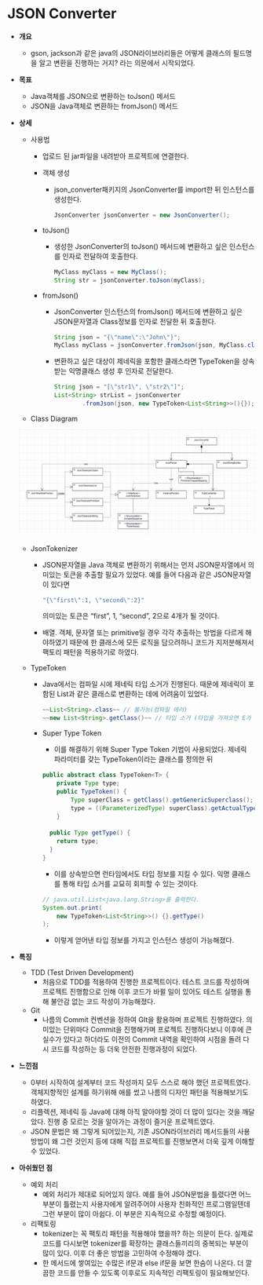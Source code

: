 # JSON Converter

- **개요**
    - gson, jackson과 같은 java의 JSON라이브러리들은 어떻게 클래스의 필드명을 알고 변환을 진행하는 거지? 라는 의문에서 시작되었다.
    
- **목표**
    - Java객체를 JSON으로 변환하는 toJson() 메서드
    - JSON을 Java객체로 변환하는 fromJson() 메서드
    
- **상세**
    - 사용법
        - 업로드 된 jar파일을 내려받아 프로젝트에 연결한다.
        - 객체 생성
            - json_converter패키지의 JsonConverter를 import한 뒤 인스턴스를 생성한다.
                
                ```java
                JsonConverter jsonConverter = new JsonConverter();
                ```
                
        - toJson()
            - 생성한 JsonConverter의 toJson() 메서드에 변환하고 싶은 인스턴스를 인자로 전달하여 호출한다.
                
                ```java
                MyClass myClass = new MyClass();
                String str = jsonConverter.toJson(myClass);
                ```
                
        - fromJson()
            - JsonConverter 인스턴스의 fromJson() 메서드에 변환하고 싶은 JSON문자열과 Class정보를 인자로 전달한 뒤 호출한다.
                
                ```java
                String json = "{\"name\":\"John\"}";
                MyClass myClass = jsonConverter.fromJson(json, MyClass.class);
                ```
                
            - 변환하고 싶은 대상이 제네릭을 포함한 클래스라면 TypeToken을 상속받는 익명클래스 생성 후 인자로 전달한다.
                
                ```java
                String json = "[\"str1\", \"str2\"]";
                List<String> strList = jsonConverter
                		.fromJson(json, new TypeToken<List<String>>(){});
                ```
                
    
    - Class Diagram
    
    ![JsonConverterClassDiagram.png](image/JsonConverterClassDiagram.png)
    
    - JsonTokenizer
        - JSON문자열을 Java 객체로 변환하기 위해서는 먼저 JSON문자열에서 의미있는 토큰을 추출할 필요가 있었다. 예를 들어 다음과 같은 JSON문자열이 있다면
            
            ```java
            "{\"first\":1, \"second\":2}"
            ```
            
            의미있는 토큰은 “first”, 1, “second”, 2으로 4개가 될 것이다.
            
        - 배열. 객체, 문자열 또는 primitive일 경우 각각 추출하는 방법을 다르게 해야하였기 때문에 한 클래스에 모든 로직을 담으려하니 코드가 지저분해져서 팩토리 패턴을 적용하기로 하였다.
    
    - TypeToken
        - Java에서는 컴파일 시에 제네릭 타입 소거가 진행된다. 때문에 제네릭이 포함된 List<String>과 같은 클래스로 변환하는 데에 어려움이 있었다.
            
            ```java
            ~~List<String>.class~~ // 불가능(컴파일 에러)
            ~~new List<String>.getClass()~~ // 타입 소거 (타입을 가져오면 E가 반환됨)
            ```
            
        - Super Type Token
            - 이를 해결하기 위해 Super Type Token 기법이 사용되었다. 제네릭 파라미터를 갖는 TypeToken이라는 클래스를 정의한 뒤
            
            ```java
            public abstract class TypeToken<T> {
            	private Type type;
            	public TypeToken() {
                    Type superClass = getClass().getGenericSuperclass();
                    type = ((ParameterizedType) superClass).getActualTypeArguments()[0];
            	}
            
              public Type getType() { 
              	return type;
              } 
            }
            ```
            
            - 이를 상속받으면 런타임에서도 타입 정보를 지킬 수 있다. 익명 클래스를 통해 타입 소거를 교묘히 회피할 수 있는 것이다.
            
            ```java
            // java.util.List<java.lang.String>를 출력한다.
            System.out.print(
            	new TypeToken<List<String>>() {}.getType()
            );
            ```
            
            - 이렇게 얻어낸 타입 정보를 가지고 인스턴스 생성이 가능해졌다.
    
- **특징**
    - TDD (Test Driven Development)
        - 처음으로 TDD를 적용하여 진행한 프로젝트이다. 테스트 코드를 작성하며 프로젝트 진행함으로 인해 이후 코드가 바뀔 일이 있어도 테스트 실행을 통해 불안감 없는 코드 작성이 가능해졌다.
    - Git
        - 나름의 Commit 컨벤션을 정하여 GIt을 활용하며 프로젝트 진행하였다. 의미있는 단위마다 Commit을 진행해가며 프로젝트 진행하다보니 이후에 큰 실수가 있다고 하더라도 이전의 Commit 내역을 확인하여 시점을 돌려 다시 코드를 작성하는 등 더욱 안전한 진행과정이 되었다.

- **느낀점**
    - 0부터 시작하여 설계부터 코드 작성까지 모두 스스로 해야 했던 프로젝트였다. 객체지향적인 설계를 하기위해 애를 썼고 나름의 디자인 패턴을 적용해보기도 하였다.
    - 리플렉션, 제네릭 등 Java에 대해 아직 알아야할 것이 더 많이 있다는 것을 깨달았다. 진행 중 모르는 것을 알아가는 과정이 즐거운 프로젝트였다.
    - JSON 문법은 왜 그렇게 되어있는지, 기존 JSON라이브러리 메서드들의 사용 방법이 왜 그런 것인지 등에 대해 직접 프로젝트를 진행보면서 더욱 깊게 이해할 수 있었다.

- **아쉬웠던 점**
    - 예외 처리
        - 예외 처리가 제대로 되어있지 않다. 예를 들어 JSON문법을 틀렸다면 어느 부분이 틀렸는지 사용자에게 알려주어야 사용자 친화적인 프로그램일텐데 그런 부분이 많이 아쉽다. 이 부분은 지속적으로 수정할 예정이다.
    - 리팩토링
        - tokenizer는 꼭 팩토리 패턴을 적용해야 했을까? 하는 의문이 든다. 실제로 코드를 다시보면 tokenizer를 확장하는 클래스들끼리의 중복되는 부분이 많이 있다. 이후 더 좋은 방법을 고민하여 수정해야 겠다.
        - 한 메서드에 쌓여있는 수많은 if문과 else if문을 보면 한숨이 나온다. 더 깔끔한 코드를 만들 수 있도록 이후로도 지속적인 리팩토링이 필요해보인다.